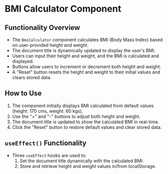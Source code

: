 # BMI Calculator Component

## Functionality Overview

- The `BmiCalculator` component calculates BMI (Body Mass Index) based on user-provided height and weight.
- The document title is dynamically updated to display the user's BMI.
- Users can input their height and weight, and the BMI is calculated and displayed.
- Buttons allow users to increment or decrement both height and weight.
- A "Reset" button resets the height and weight to their initial values and clears stored data.

## How to Use

1. The component initially displays BMI calculated from default values (height: 170 cms, weight: 60 kgs).
2. Use the "+" and "-" buttons to adjust both height and weight.
3. The document title is updated to show the calculated BMI in real-time.
4. Click the "Reset" button to restore default values and clear stored data.

## `useEffect()` Functionality

- Three `useEffect` hooks are used to:
  1. Set the document title dynamically with the calculated BMI.
  2. Store and retrieve height and weight values in/from localStorage.


